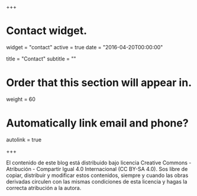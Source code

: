 +++
# Contact widget.
widget = "contact"
active = true
date = "2016-04-20T00:00:00"

title = "Contact"
subtitle = ""

# Order that this section will appear in.
weight = 60

# Automatically link email and phone?
autolink = true

+++

El contenido de este blog está distribuido bajo licencia Creative Commons - Atribución - Compartir Igual 4.0 Internacional (CC BY-SA 4.0). Sos libre de copiar, distribuir y modificar estos contenidos, siempre y cuando las obras derivadas circulen con las mismas condiciones de esta licencia y hagas la correcta atribución a la autora.


